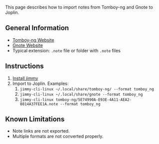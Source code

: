 This page describes how to import notes from Tomboy-ng and Gnote to Joplin.

## General Information

- [Tomboy-ng Website](https://wiki.gnome.org/Apps/Tomboy/tomboy-ng)
- [Gnote Website](https://wiki.gnome.org/Apps/Gnote)
- Typical extension: `.note` file or folder with `.note` files

## Instructions

1. [Install jimmy](../index.md#installation)
2. Import to Joplin. Examples:
    1. `jimmy-cli-linux ~/.local/share/tomboy-ng/ --format tomboy_ng`
    2. `jimmy-cli-linux ~/.local/share/gnote --format tomboy_ng`
    3. `jimmy-cli-linux tomboy-ng/5E74990A-E93E-4A11-AEA2-0814A37FEE1A.note --format tomboy_ng`

## Known Limitations

- Note links are not exported.
- Multiple formats are not converted properly.
